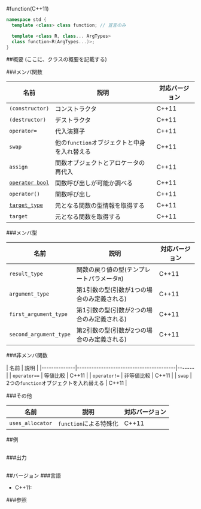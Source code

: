 #function(C++11)
```cpp
namespace std {
  template <class> class function; // 宣言のみ

  template <class R, class... ArgTypes>
  class function<R(ArgTypes...)>;
}
```

##概要
(ここに、クラスの概要を記載する)


###メンバ関数

| 名前 | 説明 | 対応バージョン |
|--------------------------|----------------------------------------------|-------|
| `(constructor)`          | コンストラクタ                               | C++11 |
| `(destructor)`           | デストラクタ                                 | C++11 |
| `operator=`              | 代入演算子                                   | C++11 |
| `swap`                   | 他の`function`オブジェクトと中身を入れ替える | C++11 |
| `assign`                 | 関数オブジェクトとアロケータの再代入         | C++11 |
| [`operator bool`](./function/op_bool.md) | 関数呼び出しが可能か調べる   | C++11 |
| `operator()`             | 関数呼び出し                                 | C++11 |
| [`target_type`](./function/target_type.md)  | 元となる関数の型情報を取得する | C++11 |
| `target`                 | 元となる関数を取得する                       | C++11 |


###メンバ型

| 名前 | 説明 | 対応バージョン |
|------------------------|---------------------------------------------|-------|
| `result_type`          | 関数の戻り値の型(テンプレートパラメータ`R`) | C++11 |
| `argument_type`        | 第1引数の型(引数が1つの場合のみ定義される)  | C++11 |
| `first_argument_type`  | 第1引数の型(引数が2つの場合のみ定義される)  | C++11 |
| `second_argument_type` | 第2引数の型(引数が2つの場合のみ定義される)  | C++11 |


###非メンバ関数

| 名前 | 説明 |
|--------------|-----------------------------------------|-------|
| `operator==` | 等値比較                                | C++11 |
| `operator!=` | 非等値比較                              | C++11 |
| `swap`       | 2つの`function`オブジェクトを入れ替える | C++11 |


###その他

| 名前 | 説明 | 対応バージョン |
|------------------|------------------------|-------|
| `uses_allocator` | `function`による特殊化 | C++11 |


##例
```cpp
```

###出力
```
```

##バージョン
###言語
- C++11:

###参照

